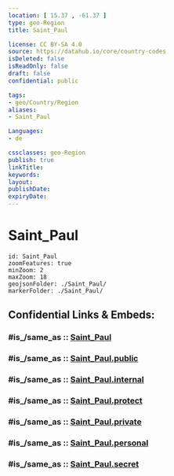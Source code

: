 ```yaml
---
location: [ 15.37 , -61.37 ] 
type: geo-Region
title: Saint_Paul

license: CC BY-SA 4.0
source: https://datahub.io/core/country-codes
isDeleted: false
isReadOnly: false
draft: false
confidential: public

tags:
- geo/Country/Region
aliases:
- Saint_Paul

Languages:
- de

cssclasses: geo-Region
publish: true
linkTitle: 
keywords: 
layout: 
publishDate: 
expiryDate: 
---
```


# Saint_Paul

```leaflet
id: Saint_Paul
zoomFeatures: true 
minZoom: 2 
maxZoom: 18
geojsonFolder: ./Saint_Paul/
markerFolder: ./Saint_Paul/
```


## Confidential Links & Embeds: 

### #is_/same_as :: [Saint_Paul](/_Standards/Earth/Continent/America~Caribbean/Dominica/parishes~Dominica/Saint_Paul.md) 

### #is_/same_as :: [Saint_Paul.public](/_public/Earth/Continent/America~Caribbean/Dominica/parishes~Dominica/Saint_Paul.public.md) 

### #is_/same_as :: [Saint_Paul.internal](/_internal/Earth/Continent/America~Caribbean/Dominica/parishes~Dominica/Saint_Paul.internal.md) 

### #is_/same_as :: [Saint_Paul.protect](/_protect/Earth/Continent/America~Caribbean/Dominica/parishes~Dominica/Saint_Paul.protect.md) 

### #is_/same_as :: [Saint_Paul.private](/_private/Earth/Continent/America~Caribbean/Dominica/parishes~Dominica/Saint_Paul.private.md) 

### #is_/same_as :: [Saint_Paul.personal](/_personal/Earth/Continent/America~Caribbean/Dominica/parishes~Dominica/Saint_Paul.personal.md) 

### #is_/same_as :: [Saint_Paul.secret](/_secret/Earth/Continent/America~Caribbean/Dominica/parishes~Dominica/Saint_Paul.secret.md)

